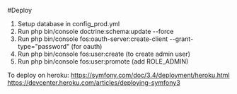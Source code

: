 #Deploy
1) Setup database in config_prod.yml
2) Run php bin/console doctrine:schema:update --force
3) Run php bin/console fos:oauth-server:create-client --grant-type="password" (for oauth)
4) Run php bin/console fos:user:create (to create admin user)
5) Run php bin/console fos:user:promote (add ROLE_ADMIN)

To deploy on heroku:
https://symfony.com/doc/3.4/deployment/heroku.html
https://devcenter.heroku.com/articles/deploying-symfony3
